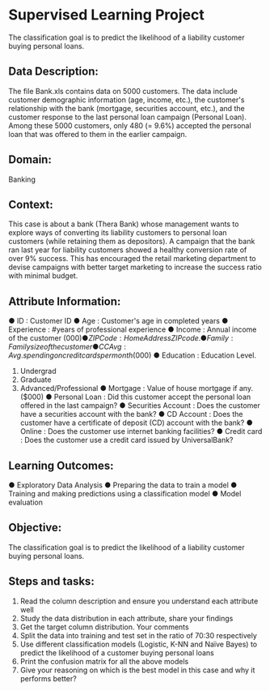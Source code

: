 # Supervised Learning Project
The classification goal is to predict the likelihood of a liability customer buying personal loans.

## Data Description:
The file Bank.xls contains data on 5000 customers. The data include customer demographic information (age, income, etc.), the customer's relationship with the bank (mortgage, securities account, etc.), and the customer response to the last personal loan campaign (Personal Loan). Among these 5000 customers, only 480 (= 9.6%) accepted the personal loan that was offered to them in the earlier campaign.
## Domain:
Banking
## Context:
This case is about a bank (Thera Bank) whose management wants to explore ways of converting its liability customers to personal loan customers (while retaining them as depositors). A campaign that the bank ran last year for liability customers showed a healthy conversion rate of over 9% success. This has encouraged the retail marketing department to devise campaigns with better target marketing to increase the success ratio with minimal budget.
## Attribute Information:
● ID : Customer ID
● Age : Customer's age in completed years
● Experience : #years of professional experience
● Income : Annual income of the customer ($000)
● ZIP Code : Home Address ZIP code.
● Family : Family size of the customer
● CCAvg : Avg. spending on credit cards per month ($000)
● Education : Education Level.
1. Undergrad
2. Graduate
3. Advanced/Professional
● Mortgage : Value of house mortgage if any. ($000)
● Personal Loan : Did this customer accept the personal loan offered in the last campaign?
● Securities Account : Does the customer have a securities account with the bank?
● CD Account : Does the customer have a certificate of deposit (CD) account with the bank?
● Online : Does the customer use internet banking facilities?
● Credit card : Does the customer use a credit card issued by UniversalBank?
## Learning Outcomes:
● Exploratory Data Analysis
● Preparing the data to train a model
● Training and making predictions using a classification model
● Model evaluation
## Objective:
The classification goal is to predict the likelihood of a liability customer buying personal loans.
## Steps and tasks:
1. Read the column description and ensure you understand each attribute well
2. Study the data distribution in each attribute, share your findings
3. Get the target column distribution. Your comments 
4. Split the data into training and test set in the ratio of 70:30 respectively
5. Use different classification models (Logistic, K-NN and Naïve Bayes) to predict the likelihood of a customer buying personal loans 
6. Print the confusion matrix for all the above models 
7. Give your reasoning on which is the best model in this case and why it performs better?

